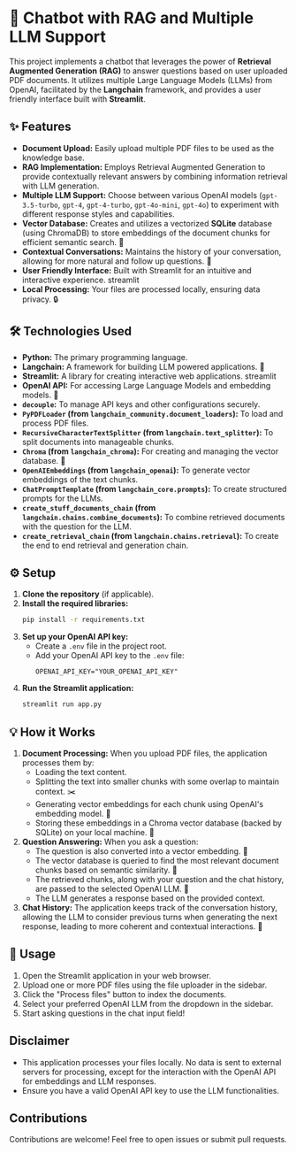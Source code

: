 # 🤖 Chatbot with RAG and Multiple LLM Support

This project implements a chatbot that leverages the power of **Retrieval Augmented Generation (RAG)** to answer questions based on user uploaded PDF documents. It utilizes multiple Large Language Models (LLMs) from OpenAI, facilitated by the **Langchain** framework, and provides a user friendly interface built with **Streamlit**.

## ✨ Features

* **Document Upload:** Easily upload multiple PDF files to be used as the knowledge base.
* **RAG Implementation:** Employs Retrieval Augmented Generation to provide contextually relevant answers by combining information retrieval with LLM generation.
* **Multiple LLM Support:** Choose between various OpenAI models (`gpt-3.5-turbo`, `gpt-4`, `gpt-4-turbo`, `gpt-4o-mini`, `gpt-4o`) to experiment with different response styles and capabilities.
* **Vector Database:** Creates and utilizes a vectorized **SQLite** database (using ChromaDB) to store embeddings of the document chunks for efficient semantic search. 💾
* **Contextual Conversations:** Maintains the history of your conversation, allowing for more natural and follow up questions. 💬
* **User Friendly Interface:** Built with Streamlit for an intuitive and interactive experience. streamlit
* **Local Processing:** Your files are processed locally, ensuring data privacy. 🔒

## 🛠️ Technologies Used

* **Python:** The primary programming language.
* **Langchain:** A framework for building LLM powered applications. 🔗
* **Streamlit:** A library for creating interactive web applications. streamlit
* **OpenAI API:** For accessing Large Language Models and embedding models. 🔑
* **`decouple`:** To manage API keys and other configurations securely.
* **`PyPDFLoader` (from `langchain_community.document_loaders`):** To load and process PDF files.
* **`RecursiveCharacterTextSplitter` (from `langchain.text_splitter`):** To split documents into manageable chunks.
* **`Chroma` (from `langchain_chroma`):** For creating and managing the vector database. 💾
* **`OpenAIEmbeddings` (from `langchain_openai`):** To generate vector embeddings of the text chunks.
* **`ChatPromptTemplate` (from `langchain_core.prompts`):** To create structured prompts for the LLMs.
* **`create_stuff_documents_chain` (from `langchain.chains.combine_documents`):** To combine retrieved documents with the question for the LLM.
* **`create_retrieval_chain` (from `langchain.chains.retrieval`):** To create the end to end retrieval and generation chain.

## ⚙️ Setup

1.  **Clone the repository** (if applicable).
2.  **Install the required libraries:**
    ```bash
    pip install -r requirements.txt
    ```
3.  **Set up your OpenAI API key:**
    * Create a `.env` file in the project root.
    * Add your OpenAI API key to the `.env` file:
        ```
        OPENAI_API_KEY="YOUR_OPENAI_API_KEY"
        ```
4.  **Run the Streamlit application:**
    ```bash
    streamlit run app.py 
    ```

## 💡 How it Works

1.  **Document Processing:** When you upload PDF files, the application processes them by:
    * Loading the text content.
    * Splitting the text into smaller chunks with some overlap to maintain context. ✂️
    * Generating vector embeddings for each chunk using OpenAI's embedding model. 📐
    * Storing these embeddings in a Chroma vector database (backed by SQLite) on your local machine. 💾
2.  **Question Answering:** When you ask a question:
    * The question is also converted into a vector embedding. 📐
    * The vector database is queried to find the most relevant document chunks based on semantic similarity. 🚀
    * The retrieved chunks, along with your question and the chat history, are passed to the selected OpenAI LLM. 🧠
    * The LLM generates a response based on the provided context.
3.  **Chat History:** The application keeps track of the conversation history, allowing the LLM to consider previous turns when generating the next response, leading to more coherent and contextual interactions. 💬

## 🚀 Usage

1.  Open the Streamlit application in your web browser.
2.  Upload one or more PDF files using the file uploader in the sidebar.
3.  Click the "Process files" button to index the documents.
4.  Select your preferred OpenAI LLM from the dropdown in the sidebar.
5.  Start asking questions in the chat input field!

## Disclaimer

* This application processes your files locally. No data is sent to external servers for processing, except for the interaction with the OpenAI API for embeddings and LLM responses.
* Ensure you have a valid OpenAI API key to use the LLM functionalities.

## Contributions

Contributions are welcome! Feel free to open issues or submit pull requests.
